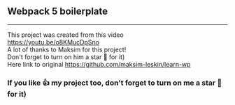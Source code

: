 


## Webpack 5 boilerplate


***

[//]: <> (
//
как что то добавить в маркдаун
https://habr.com/ru/post/649363/
тут просто что то пишем и потом копируем сердечки и т.д.
https://lingojam.com/FancyLetters
https://gist.github.com/rxaviers/7360908
https://dillinger.io/
)


This project was created from this video  
https://youtu.be/o8KMucDpSno  
A lot of thanks to Maksim for this project!  
Don't forget to turn on him a star 💛 for it)  
Here link to original https://github.com/maksim-leskin/learn-wp

### If you like 👍 my project too, don't forget to turn on me a star 💛 for it)

